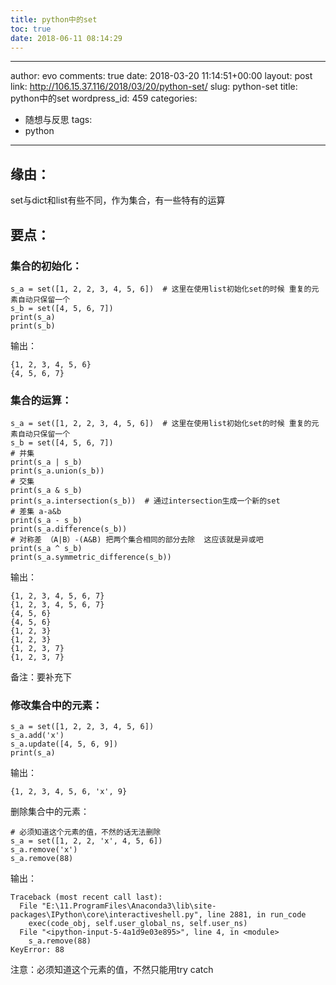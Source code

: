 ```yaml
---
title: python中的set
toc: true
date: 2018-06-11 08:14:29
---
```

---
author: evo
comments: true
date: 2018-03-20 11:14:51+00:00
layout: post
link: http://106.15.37.116/2018/03/20/python-set/
slug: python-set
title: python中的set
wordpress_id: 459
categories:
- 随想与反思
tags:
- python
---

<!-- more -->


## 缘由：


set与dict和list有些不同，作为集合，有一些特有的运算


## 要点：




### 集合的初始化：



    
    s_a = set([1, 2, 2, 3, 4, 5, 6])  # 这里在使用list初始化set的时候 重复的元素自动只保留一个
    s_b = set([4, 5, 6, 7])
    print(s_a)
    print(s_b)


输出：

    
    {1, 2, 3, 4, 5, 6}
    {4, 5, 6, 7}




### 集合的运算：



    
    s_a = set([1, 2, 2, 3, 4, 5, 6])  # 这里在使用list初始化set的时候 重复的元素自动只保留一个
    s_b = set([4, 5, 6, 7])
    # 并集
    print(s_a | s_b)
    print(s_a.union(s_b))
    # 交集
    print(s_a & s_b)
    print(s_a.intersection(s_b))  # 通过intersection生成一个新的set
    # 差集 a-a&b
    print(s_a - s_b)
    print(s_a.difference(s_b))
    # 对称差 （A|B）-(A&B) 把两个集合相同的部分去除  这应该就是异或吧
    print(s_a ^ s_b)
    print(s_a.symmetric_difference(s_b))


输出：

    
    {1, 2, 3, 4, 5, 6, 7}
    {1, 2, 3, 4, 5, 6, 7}
    {4, 5, 6}
    {4, 5, 6}
    {1, 2, 3}
    {1, 2, 3}
    {1, 2, 3, 7}
    {1, 2, 3, 7}


备注：要补充下


### 修改集合中的元素：



    
    s_a = set([1, 2, 2, 3, 4, 5, 6])
    s_a.add('x')
    s_a.update([4, 5, 6, 9])
    print(s_a)


输出：

    
    {1, 2, 3, 4, 5, 6, 'x', 9}


删除集合中的元素：

    
    # 必须知道这个元素的值，不然的话无法删除
    s_a = set([1, 2, 2, 'x', 4, 5, 6])
    s_a.remove('x')
    s_a.remove(88)


输出：

    
    Traceback (most recent call last):
      File "E:\11.ProgramFiles\Anaconda3\lib\site-packages\IPython\core\interactiveshell.py", line 2881, in run_code
        exec(code_obj, self.user_global_ns, self.user_ns)
      File "<ipython-input-5-4a1d9e03e895>", line 4, in <module>
        s_a.remove(88)
    KeyError: 88


注意：必须知道这个元素的值，不然只能用try catch


